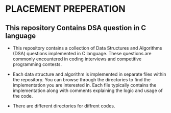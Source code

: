 # PLACEMENT PREPERATION

## This repository Contains DSA question in C language
- This repository contains a collection of Data Structures and Algorithms (DSA) questions implemented in C language. These questions are commonly encountered in coding interviews and competitive programming contests.

- Each data structure and algorithm is implemented in separate files within the repository. You can browse through the directories to find the implementation you are interested in. Each file typically contains the implementation along with comments explaining the logic and usage of the code.

- There are different directories for diffrent codes.
